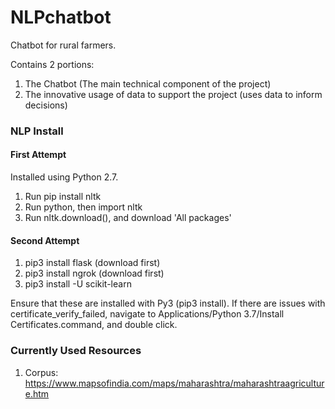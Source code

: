 # NLPchatbot
Chatbot for rural farmers.

Contains 2 portions:
1. The Chatbot (The main technical component of the project)
2. The innovative usage of data to support the project (uses data to inform decisions)

### NLP Install

#### First Attempt
Installed using Python 2.7. 
1. Run pip install nltk
2. Run python, then import nltk
3. Run nltk.download(), and download 'All packages'

#### Second Attempt
1. pip3 install flask (download first)
2. pip3 install ngrok (download first)
3. pip3 install -U scikit-learn


Ensure that these are installed with Py3 (pip3 install). If there are issues with certificate_verify_failed, navigate to Applications/Python 3.7/Install Certificates.command, and double click.

### Currently Used Resources
1. Corpus: https://www.mapsofindia.com/maps/maharashtra/maharashtraagriculture.htm

